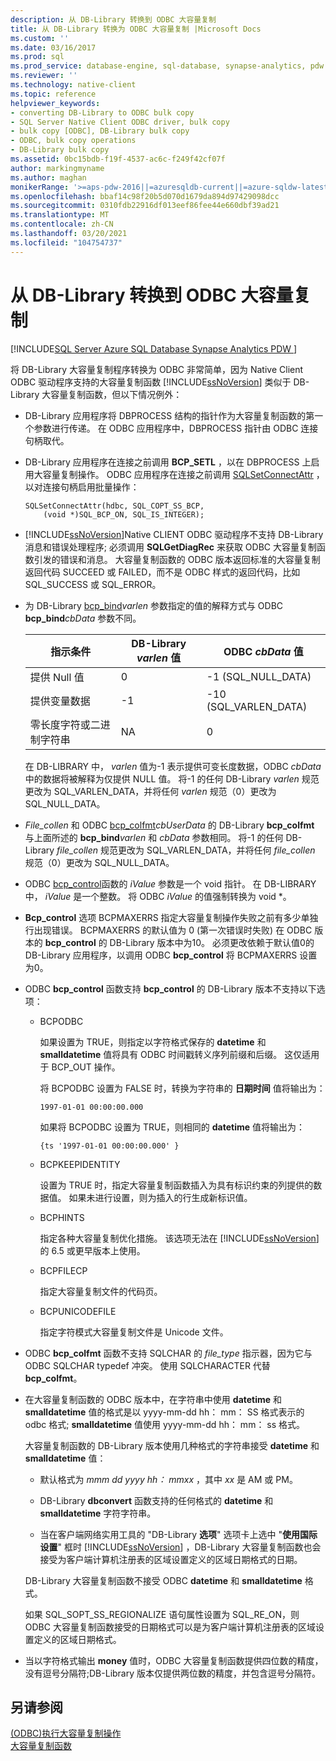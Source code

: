 ```yaml
---
description: 从 DB-Library 转换到 ODBC 大容量复制
title: 从 DB-Library 转换为 ODBC 大容量复制 |Microsoft Docs
ms.custom: ''
ms.date: 03/16/2017
ms.prod: sql
ms.prod_service: database-engine, sql-database, synapse-analytics, pdw
ms.reviewer: ''
ms.technology: native-client
ms.topic: reference
helpviewer_keywords:
- converting DB-Library to ODBC bulk copy
- SQL Server Native Client ODBC driver, bulk copy
- bulk copy [ODBC], DB-Library bulk copy
- ODBC, bulk copy operations
- DB-Library bulk copy
ms.assetid: 0bc15bdb-f19f-4537-ac6c-f249f42cf07f
author: markingmyname
ms.author: maghan
monikerRange: '>=aps-pdw-2016||=azuresqldb-current||=azure-sqldw-latest||>=sql-server-2016||>=sql-server-linux-2017||=azuresqldb-mi-current'
ms.openlocfilehash: bbaf14c98f20b5d070d1679da894d97429098dcc
ms.sourcegitcommit: 0310fdb22916df013eef86fee44e660dbf39ad21
ms.translationtype: MT
ms.contentlocale: zh-CN
ms.lasthandoff: 03/20/2021
ms.locfileid: "104754737"
---
```

# <a name="converting-from-db-library-to-odbc-bulk-copy"></a>从 DB-Library 转换到 ODBC 大容量复制
[!INCLUDE[SQL Server Azure SQL Database Synapse Analytics PDW ](../../includes/applies-to-version/sql-asdb-asdbmi-asa-pdw.md)]

  将 DB-Library 大容量复制程序转换为 ODBC 非常简单，因为 Native Client ODBC 驱动程序支持的大容量复制函数 [!INCLUDE[ssNoVersion](../../includes/ssnoversion-md.md)] 类似于 DB-Library 大容量复制函数，但以下情况例外：  
  
-   DB-Library 应用程序将 DBPROCESS 结构的指针作为大容量复制函数的第一个参数进行传递。 在 ODBC 应用程序中，DBPROCESS 指针由 ODBC 连接句柄取代。  
  
-   DB-Library 应用程序在连接之前调用 **BCP_SETL** ，以在 DBPROCESS 上启用大容量复制操作。 ODBC 应用程序在连接之前调用 [SQLSetConnectAttr](../../relational-databases/native-client-odbc-api/sqlsetconnectattr.md) ，以对连接句柄启用批量操作：  
  
    ```  
    SQLSetConnectAttr(hdbc, SQL_COPT_SS_BCP,  
        (void *)SQL_BCP_ON, SQL_IS_INTEGER);  
    ```  
  
-   [!INCLUDE[ssNoVersion](../../includes/ssnoversion-md.md)]Native CLIENT ODBC 驱动程序不支持 DB-Library 消息和错误处理程序; 必须调用 **SQLGetDiagRec** 来获取 ODBC 大容量复制函数引发的错误和消息。 大容量复制函数的 ODBC 版本返回标准的大容量复制返回代码 SUCCEED 或 FAILED，而不是 ODBC 样式的返回代码，比如 SQL_SUCCESS 或 SQL_ERROR。  
  
-   为 DB-Library [bcp_bind](../../relational-databases/native-client-odbc-extensions-bulk-copy-functions/bcp-bind.md)*varlen* 参数指定的值的解释方式与 ODBC **bcp_bind**_cbData_ 参数不同。  
  
    |指示条件|DB-Library *varlen* 值|ODBC *cbData* 值|  
    |-------------------------|--------------------------------|-------------------------|  
    |提供 Null 值|0|-1 (SQL_NULL_DATA)|  
    |提供变量数据|-1|-10 (SQL_VARLEN_DATA)|  
    |零长度字符或二进制字符串|NA|0|  
  
     在 DB-LIBRARY 中， *varlen* 值为-1 表示提供可变长度数据，ODBC *cbData* 中的数据将被解释为仅提供 NULL 值。 将-1 的任何 DB-Library *varlen* 规范更改为 SQL_VARLEN_DATA，并将任何 *varlen* 规范（0）更改为 SQL_NULL_DATA。  
  
-   _File_collen_ 和 ODBC [bcp_colfmt](../../relational-databases/native-client-odbc-extensions-bulk-copy-functions/bcp-colfmt.md)*cbUserData* 的 DB-Library **bcp_colfmt** 与上面所述的 **bcp_bind**_varlen_ 和 *cbData* 参数相同。 将-1 的任何 DB-Library *file_collen* 规范更改为 SQL_VARLEN_DATA，并将任何 *file_collen* 规范（0）更改为 SQL_NULL_DATA。  
  
-   ODBC [bcp_control](../../relational-databases/native-client-odbc-extensions-bulk-copy-functions/bcp-control.md)函数的 *iValue* 参数是一个 void 指针。 在 DB-LIBRARY 中， *iValue* 是一个整数。 将 ODBC *iValue* 的值强制转换为 void *。  
  
-   **Bcp_control** 选项 BCPMAXERRS 指定大容量复制操作失败之前有多少单独行出现错误。 BCPMAXERRS 的默认值为 0 (第一次错误时失败) 在 ODBC 版本的 **bcp_control** 的 DB-Library 版本中为10。 必须更改依赖于默认值0的 DB-Library 应用程序，以调用 ODBC **bcp_control** 将 BCPMAXERRS 设置为0。  
  
-   ODBC **bcp_control** 函数支持 **bcp_control** 的 DB-Library 版本不支持以下选项：  
  
    -   BCPODBC  
  
         如果设置为 TRUE，则指定以字符格式保存的 **datetime** 和 **smalldatetime** 值将具有 ODBC 时间戳转义序列前缀和后缀。 这仅适用于 BCP_OUT 操作。  
  
         将 BCPODBC 设置为 FALSE 时，转换为字符串的 **日期时间** 值将输出为：  
  
        ```  
        1997-01-01 00:00:00.000  
        ```  
  
         如果将 BCPODBC 设置为 TRUE，则相同的 **datetime** 值将输出为：  
  
        ```  
        {ts '1997-01-01 00:00:00.000' }  
        ```  
  
    -   BCPKEEPIDENTITY  
  
         设置为 TRUE 时，指定大容量复制函数插入为具有标识约束的列提供的数据值。 如果未进行设置，则为插入的行生成新标识值。  
  
    -   BCPHINTS  
  
         指定各种大容量复制优化措施。 该选项无法在 [!INCLUDE[ssNoVersion](../../includes/ssnoversion-md.md)] 的 6.5 或更早版本上使用。  
  
    -   BCPFILECP  
  
         指定大容量复制文件的代码页。  
  
    -   BCPUNICODEFILE  
  
         指定字符模式大容量复制文件是 Unicode 文件。  
  
-   ODBC **bcp_colfmt** 函数不支持 SQLCHAR 的 *file_type* 指示器，因为它与 ODBC SQLCHAR typedef 冲突。 使用 SQLCHARACTER 代替 **bcp_colfmt**。  
  
-   在大容量复制函数的 ODBC 版本中，在字符串中使用 **datetime** 和 **smalldatetime** 值的格式是以 yyyy-mm-dd hh： mm： SS 格式表示的 odbc 格式; **smalldatetime** 值使用 yyyy-mm-dd hh： mm： ss 格式。  
  
     大容量复制函数的 DB-Library 版本使用几种格式的字符串接受 **datetime** 和 **smalldatetime** 值：  
  
    -   默认格式为 *mmm dd yyyy hh： mmxx* ，其中 *xx* 是 AM 或 PM。  
  
    -   DB-Library **dbconvert** 函数支持的任何格式的 **datetime** 和 **smalldatetime** 字符字符串。  
  
    -   当在客户端网络实用工具的 "DB-Library **选项**" 选项卡上选中 "**使用国际设置**" 框时 [!INCLUDE[ssNoVersion](../../includes/ssnoversion-md.md)] ，DB-Library 大容量复制函数也会接受为客户端计算机注册表的区域设置定义的区域日期格式的日期。  
  
     DB-Library 大容量复制函数不接受 ODBC **datetime** 和 **smalldatetime** 格式。  
  
     如果 SQL_SOPT_SS_REGIONALIZE 语句属性设置为 SQL_RE_ON，则 ODBC 大容量复制函数接受的日期格式可以是为客户端计算机注册表的区域设置定义的区域日期格式。  
  
-   当以字符格式输出 **money** 值时，ODBC 大容量复制函数提供四位数的精度，没有逗号分隔符;DB-Library 版本仅提供两位数的精度，并包含逗号分隔符。  
  
## <a name="see-also"></a>另请参阅  
 [&#40;ODBC&#41;执行大容量复制操作 ](../../relational-databases/native-client-odbc-bulk-copy-operations/performing-bulk-copy-operations-odbc.md)   
 [大容量复制函数](../../relational-databases/native-client-odbc-extensions-bulk-copy-functions/sql-server-driver-extensions-bulk-copy-functions.md)  
  
  
